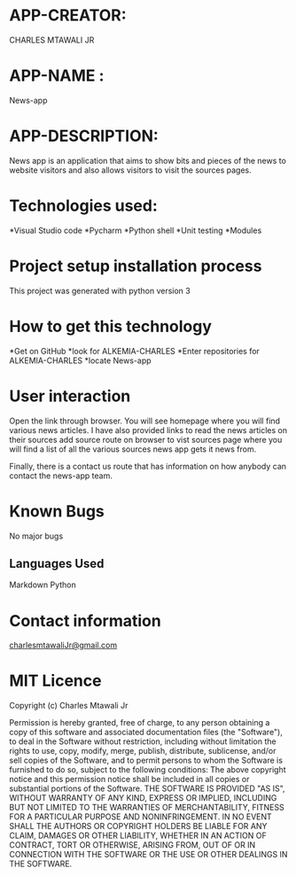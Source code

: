 # APP-CREATOR:

CHARLES MTAWALI JR

# APP-NAME :

News-app

# APP-DESCRIPTION:

News app is an application that aims to show bits and pieces of the news to website visitors and also allows visitors to visit the sources pages.

# Technologies used:

*Visual Studio code
*Pycharm
*Python shell
*Unit testing
\*Modules

# Project setup installation process

This project was generated with python version 3

# How to get this technology

*Get on GitHub
*look for ALKEMIA-CHARLES
*Enter repositories for ALKEMIA-CHARLES
*locate News-app

# User interaction

Open the link through browser. You will see homepage where you will find various news articles. I have also provided links to read the news articles on their sources
add source route on browser to vist sources page where you will find a list of all the various sources news app gets it news from.

Finally, there is a contact us route that has information on how anybody can contact the news-app team.

# Known Bugs

No major bugs

## Languages Used

Markdown
Python

# Contact information

charlesmtawaliJr@gmail.com

# MIT Licence

Copyright (c) Charles Mtawali Jr

Permission is hereby granted, free of charge, to any person obtaining a copy of this software and associated documentation files (the "Software"), to deal in the Software without restriction, including without limitation the rights to use, copy, modify, merge, publish, distribute, sublicense, and/or sell copies of the Software, and to permit persons to whom the Software is furnished to do so, subject to the following conditions:
The above copyright notice and this permission notice shall be included in all copies or substantial portions of the Software.
THE SOFTWARE IS PROVIDED "AS IS", WITHOUT WARRANTY OF ANY KIND, EXPRESS OR IMPLIED, INCLUDING BUT NOT LIMITED TO THE WARRANTIES OF MERCHANTABILITY, FITNESS FOR A PARTICULAR PURPOSE AND NONINFRINGEMENT. IN NO EVENT SHALL THE AUTHORS OR COPYRIGHT HOLDERS BE LIABLE FOR ANY CLAIM, DAMAGES OR OTHER LIABILITY, WHETHER IN AN ACTION OF CONTRACT, TORT OR OTHERWISE, ARISING FROM, OUT OF OR IN CONNECTION WITH THE SOFTWARE OR THE USE OR OTHER DEALINGS IN THE SOFTWARE.
